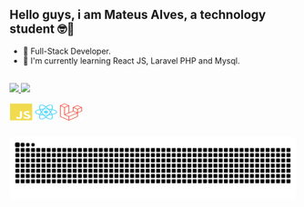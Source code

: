## Hello guys, i am Mateus Alves, a technology student 🤓👋
- 🔭 Full-Stack Developer.
- 🌱 I'm currently learning React JS, Laravel PHP and Mysql.
<div> <br>
  <a href="https://github.com/mateus124">
    <img height="180em" src="https://github-readme-stats.vercel.app/api?username=mateus124&show_icons=true&theme=midnight-purple&count_private=true"/>
    <img height="180em" src="https://github-readme-stats.vercel.app/api/top-langs/?username=mateus124&layout=compact&langs_count=7&theme=midnight-purple"/>
  </a>
</div>
<div style="display: inline_block"><br>
  <img align="center" alt="Mateus-Js" height="30" width="40" src="https://raw.githubusercontent.com/devicons/devicon/master/icons/javascript/javascript-plain.svg">
  <img align="center" alt="Mateus-Js" height="30" width="40" src="https://raw.githubusercontent.com/devicons/devicon/6910f0503efdd315c8f9b858234310c06e04d9c0/icons/react/react-original.svg">
  <img align="center" alt="Mateus-PHP" height="30" width="40" src="https://raw.githubusercontent.com/devicons/devicon/master/icons/laravel/laravel-original.svg">
</div>

##

![snake gif](https://github.com/mateus124/mateus124/blob/output/github-contribution-grid-snake.svg)
